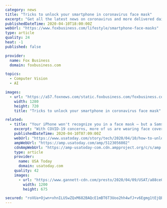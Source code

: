 ```yaml
---
category: news
title: "Tricks to unlock your smartphone in coronavirus face mask"
excerpt: "Get all the latest news on coronavirus and more delivered daily to your inbox. Sign up here. Continue Reading Below Unlocking smartphones with facial recognition became more difficult once health officials began urging everyone to wear face masks to slow the spread of COVID-19. Naturally, scores of videos have surfaced online to try and help ..."
publishedDateTime: 2020-04-10T18:00:00Z
webUrl: "https://www.foxbusiness.com/lifestyle/smartphone-face-masks"
type: article
quality: 24
heat: -1
published: false

provider:
  name: Fox Business
  domain: foxbusiness.com

topics:
  - Computer Vision
  - AI

images:
  - url: "https://a57.foxnews.com/static.foxbusiness.com/foxbusiness.com/content/uploads/2020/04/0/0/mask-phone-iStock.jpg?ve=1&tl=1"
    width: 1280
    height: 720
    title: "Tricks to unlock your smartphone in coronavirus face mask"

related:
  - title: "Your iPhone won't recognize you in a face mask – but a Samsung Galaxy might"
    excerpt: "With COVID-19 concerns, more of us are wearing face coverings. You can try setting up facial recognition with a mask on. Depending on the phone, It may work."
    publishedDateTime: 2020-04-10T07:09:00Z
    webUrl: "https://www.usatoday.com/story/tech/2020/04/10/how-to-unlock-iphone-samsung-galaxy-phone-with-face-mask-coronavirus/5123056002/"
    ampWebUrl: "https://amp.usatoday.com/amp/5123056002"
    cdnAmpWebUrl: "https://amp-usatoday-com.cdn.ampproject.org/c/s/amp.usatoday.com/amp/5123056002"
    type: article
    provider:
      name: USA Today
      domain: usatoday.com
    quality: 42
    images:
      - url: "https://www.gannett-cdn.com/presto/2020/04/09/USAT/a88ce0ac-eda8-419e-92a6-37994b73d9f9-Google_ChromeScreenSnapz251.jpg?auto=webp&crop=1233,694,x0,y187&format=pjpg&width=1200"
        width: 1200
        height: 675

secured: "roVUa+Ojwn+xhnILUSwZQxM682BAQcE1mBT6T3Uoo2hh4wfJ+v6Egmg1tEjQEXDJeDleql9Ecf/rGp2Z6uFt3MfnpMrdYbd9V1bWxo1GZGJgtyHAQ89sLnWsmmz0EDeDDztl04BHNnzNFlZG52Xf0jVLjwLs7XoWFiiQDtMme1c7aWWWMf+rLF11q9q/cTkP/xWEMTdCnBovntupMvEX1/7XYXo0vaSmp8Dn5hQrjDYJkwysUvMa6V/CdNQJCIqwJ4Cv3bX8ZlehB23569MC8T3vQC1ettwjuQtrOzR2jRjFOUF7joZl8qAbhK82m+6OmqEaldHQ57yZg6ccQbPHC9eZzqNvToUJQ2VVQgzPB0NCUp7ko2OQxjnTKllI1g1lfo8P7Q55HumcWipsOl8fo6mOCQpEwPRsGq3PfmgZkb5a6hzz9pBxyyEDkqPKdKUK9rxYL/g5svp09aqPYEAiKVZ51b//Y7bWX9HeG39VBhQ=;cJoCx9sodCieEfVq1wUvyw=="
---
```


